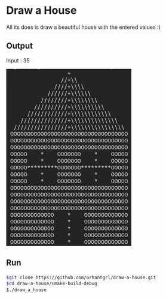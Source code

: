 # Draw a House

All its does is draw a beautiful house with the entered values :)

## Output
Input : 35

![Output](res/output.png)

## Run

```bash
$git clone https://github.com/orhantgrl/draw-a-house.git
$cd draw-a-house/cmake-build-debug
$./draw_a_house
```
